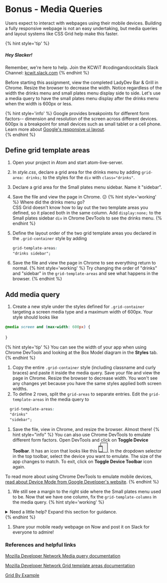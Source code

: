 # Bonus - Media Queries
Users expect to interact with webpages using their mobile devices. Building a fully responsive webpage is not an easy undertaking, but media queries and layout systems like CSS Grid help make this faster.

{% hint style='tip' %}
##### Hey Slacker!

Remember, we're here to help.
Join the KCWiT #codingandcocktails Slack Channel: [kcwit.slack.com](http://kcwit.slack.com)
{% endhint %}

Before starting this assignment, view the completed LadyDev Bar & Grill in Chrome. Resize the browser to decrease the width. Notice regardless of the width the drinks menu and small plates menu display side to side. Let's use a media query to have the small plates menu display after the drinks menu when the width is 600px or less.

{% hint style='info' %}
Google provides breakpoints for different form factors-- dimension and resolution of the screen across different devices. 600px is a breakpoint for small devices such as small tablet or a cell phone. Learn more about [Google's responsive ui layout](https://material.io/guidelines/layout/responsive-ui.html).  
{% endhint %}


## Define grid template areas

1. Open your project in Atom and start atom-live-server. 

1. In _style.css_, declare a grid area for the drinks menu by adding `grid-area: drinks;` to the styles for the `div` with `class="drinks"`. 
1. Declare a grid area for the Small plates menu sidebar. Name it "sidebar".  
1. Save the file and view the page in Chrome. 😕
  {% hint style='working' %}
Where did the drinks menu go?  
CSS Grid doesn't know how to lay out the two template areas you defined, so it placed both in the same column. Add `display:none;` to the Small plates sidebar `div` in Chrome DevTools to see the drinks menu.
   {% endhint %}
1. Define the layout order of the two grid template areas you declared in the `.grid-container` style by adding 
    ```css
    grid-template-areas:
    "drinks sidebar";
    ```
1. Save the file and view the page in Chrome to see everything return to normal.
  {% hint style='working' %}
Try changing the order of "drinks" and "sidebar" in the `grid-template-areas` and see what happens in the browser.
  {% endhint %}


## Add media query
1. Create a new style under the styles defined for `.grid-container` targeting a screen media type and a maximum width of 600px. Your style should looks like
  ```css
  @media screen and (max-width: 600px) {

  }
  ```
  {% hint style='tip' %}
You can see the width of your app when using Chrome DevTools and looking at the Box Model diagram in the **Styles** tab.
  {% endhint %}
1. Copy the entire `.grid-container` style (including classname and curly braces) and paste it inside the media query. Save your file and view the page in Chrome. Resize the browser to decrease width. You won't see any changes yet because you have the same styles applied both screen widths.
1. To define 2 rows, split the `grid-areas` to separate entries. Edit the `grid-template-areas` in the media query to
  ```css
    grid-template-areas:
    "drinks" 
    "sidebar";
  ```
1. Save the file, view in Chrome, and resize the browser. Almost there!
   {% hint style="info" %}
You can also use Chrome DevTools to emulate different form factors. Open DevTools and click on **Toggle Device Toolbar**. It has an icon that looks like this ![](images/toggle-device-toolbar.png). In the dropdown selector in the top toolbar, select the device you want to emulate. The size of the app changes to match. To exit, click on **Toggle Device Toolbar** icon again.

To read more about using Chrome DevTools to emulate mobile devices, [read about Device Mode from Google Developer's website](https://developers.google.com/web/tools/chrome-devtools/device-mode/).
   {% endhint %}

1. We still see a margin to the right side where the Small plates menu used to be. Now that we have one column, fix the `grid-template-columns` in the media query.
  {% hint style='working' %}
<details>
<summary>
Need a little help? Expand this section for guidance. 
</summary>
We need 1 column in the media query. Change <code>grid-template-columns</code> to <code>auto;</code>. 
</details>
   {% endhint %}

1. Share your mobile ready webpage on Now and post it on Slack for everyone to admire!

### References and helpful links
[Mozilla Developer Network Media query documentation](https://developer.mozilla.org/en-US/docs/Web/CSS/Media_Queries/Using_media_queries)

[Mozilla Developer Network Grid template areas documentation](https://developer.mozilla.org/en-US/docs/Web/CSS/CSS_Grid_Layout/Grid_Template_Areas)

[Grid By Example](https://gridbyexample.com/examples/)


